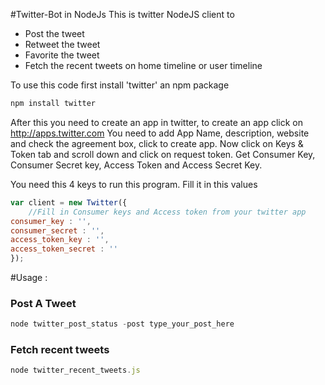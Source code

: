 #Twitter-Bot in NodeJs
This is twitter NodeJS client to 
* Post the tweet
* Retweet the tweet
* Favorite the tweet
* Fetch the recent tweets on home timeline or user timeline

To use this code first install 'twitter' an npm package
```javascript
npm install twitter
```

After this you need to create an app in twitter, to create an app click on http://apps.twitter.com 
You need to add App Name, description, website and check the agreement box, click to create app. 
Now click on Keys & Token tab and scroll down and click on request token. 
Get Consumer Key, Consumer Secret key, Access Token and Access Secret Key.

You need this 4 keys to run this program. Fill it in this values

```javascript
var client = new Twitter({
	//Fill in Consumer keys and Access token from your twitter app
consumer_key : '',
consumer_secret : '',
access_token_key : '',
access_token_secret : ''
});
```
#Usage : 
### Post A Tweet
```javascript 
node twitter_post_status -post type_your_post_here 
```

### Fetch recent tweets
```javascript
node twitter_recent_tweets.js 
```
